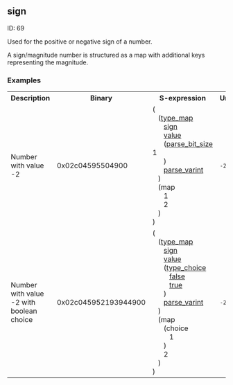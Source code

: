## sign

ID: 69

Used for the positive or negative sign of a number.

A sign/magnitude number is structured as a map with additional keys representing the magnitude.

### Examples

<table><tr><th>Description</th><th>Binary</th><th>S-expression</th><th>Unpacked</th></tr><tr><td>Number with value -2</td><td>0x02c04595504900</td><td>(<br>&nbsp;&nbsp;&nbsp;(<a href="./type_map.md">type_map</a> <br>&nbsp;&nbsp;&nbsp;&nbsp;&nbsp;&nbsp;<a href="./sign.md">sign</a> <br>&nbsp;&nbsp;&nbsp;&nbsp;&nbsp;&nbsp;<a href="./value.md">value</a> <br>&nbsp;&nbsp;&nbsp;&nbsp;&nbsp;&nbsp;(<a href="./parse_bit_size.md">parse_bit_size</a> 1<br>&nbsp;&nbsp;&nbsp;&nbsp;&nbsp;&nbsp;) <br>&nbsp;&nbsp;&nbsp;&nbsp;&nbsp;&nbsp;<a href="./parse_varint.md">parse_varint</a><br>&nbsp;&nbsp;&nbsp;) <br>&nbsp;&nbsp;&nbsp;(map <br>&nbsp;&nbsp;&nbsp;&nbsp;&nbsp;&nbsp;1 <br>&nbsp;&nbsp;&nbsp;&nbsp;&nbsp;&nbsp;2<br>&nbsp;&nbsp;&nbsp;)<br>)</td><td><pre>-2</pre></td>
<tr><td>Number with value -2 with boolean choice</td><td>0x02c045952193944900</td><td>(<br>&nbsp;&nbsp;&nbsp;(<a href="./type_map.md">type_map</a> <br>&nbsp;&nbsp;&nbsp;&nbsp;&nbsp;&nbsp;<a href="./sign.md">sign</a> <br>&nbsp;&nbsp;&nbsp;&nbsp;&nbsp;&nbsp;<a href="./value.md">value</a> <br>&nbsp;&nbsp;&nbsp;&nbsp;&nbsp;&nbsp;(<a href="./type_choice.md">type_choice</a> <br>&nbsp;&nbsp;&nbsp;&nbsp;&nbsp;&nbsp;&nbsp;&nbsp;&nbsp;<a href="./false.md">false</a> <br>&nbsp;&nbsp;&nbsp;&nbsp;&nbsp;&nbsp;&nbsp;&nbsp;&nbsp;<a href="./true.md">true</a><br>&nbsp;&nbsp;&nbsp;&nbsp;&nbsp;&nbsp;) <br>&nbsp;&nbsp;&nbsp;&nbsp;&nbsp;&nbsp;<a href="./parse_varint.md">parse_varint</a><br>&nbsp;&nbsp;&nbsp;) <br>&nbsp;&nbsp;&nbsp;(map <br>&nbsp;&nbsp;&nbsp;&nbsp;&nbsp;&nbsp;(choice <br>&nbsp;&nbsp;&nbsp;&nbsp;&nbsp;&nbsp;&nbsp;&nbsp;&nbsp;1<br>&nbsp;&nbsp;&nbsp;&nbsp;&nbsp;&nbsp;) <br>&nbsp;&nbsp;&nbsp;&nbsp;&nbsp;&nbsp;2<br>&nbsp;&nbsp;&nbsp;)<br>)</td><td><pre>-2</pre></td></table>